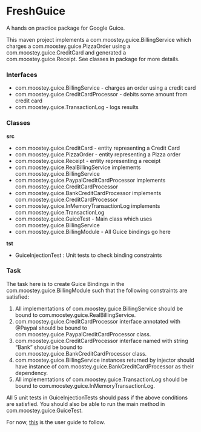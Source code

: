 # FreshGuice
A hands on practice package for Google Guice. 

This maven project implements a com.moostey.guice.BillingService which charges a com.moostey.guice.PizzaOrder using a com.moostey.guice.CreditCard and generated a com.moostey.guice.Receipt.
See classes in package for more details.

### Interfaces
* com.moostey.guice.BillingService - charges an order using a credit card
* com.moostey.guice.CreditCardProcessor - debits some amount from credit card
* com.moostey.guice.TransactionLog - logs results
### Classes
**src**
* com.moostey.guice.CreditCard - entity representing a Credit Card
* com.moostey.guice.PizzaOrder - entity representing a Pizza order
* com.moostey.guice.Receipt - entity representing a receipt
* com.moostey.guice.RealBillingService implements com.moostey.guice.BillingService
* com.moostey.guice.PaypalCreditCardProcessor implements com.moostey.guice.CreditCardProcessor
* com.moostey.guice.BankCreditCardProcessor implements com.moostey.guice.CreditCardProcessor
* com.moostey.guice.InMemoryTransactionLog implements com.moostey.guice.TransactionLog
* com.moostey.guice.GuiceTest - Main class which uses com.moostey.guice.BillingService
* com.moostey.guice.BillingModule - All Guice bindings go here

**tst** 
* GuiceInjectionTest : Unit tests to check binding constraints

### Task
The task here is to create Guice Bindings in the com.moostey.guice.BillingModule such that the following constraints are satisfied: 

1. All implementations of com.moostey.guice.BillingService should be bound to com.moostey.guice.RealBillingService.
2. com.moostey.guice.CreditCardProcessor interface annotated with @Paypal should be bound to com.moostey.guice.PaypalCreditCardProcessor class.
3. com.moostey.guice.CreditCardProcessor interface named with string “Bank” should be bound to com.moostey.guice.BankCreditCardProcessor class.
4. com.moostey.guice.BillingService instances returned by injector should have instance of com.moostey.guice.BankCreditCardProcessor as their dependency.
5. All implementations of com.moostey.guice.TransactionLog should be bound to com.moostey.guice.InMemoryTransactionLog.

All 5 unit tests in GuiceInjectionTests should pass if the above conditions are satisfied.
You should also be able to run the main method in com.moostey.guice.GuiceTest. 
 
For now, [this](https://github.com/google/guice/wiki/GettingStarted) is the user guide to follow. 

 




